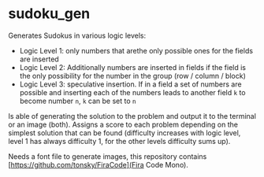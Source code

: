 # sudoku_gen
Generates Sudokus in various logic levels:
- Logic Level 1: only numbers that arethe only possible ones for the fields are inserted
- Logic Level 2: Additionally numbers are inserted in fields if the field is the only possibility for the number in the group (row / column / block)
- Logic Level 3: speculative insertion. If in a field a set of numbers are possible and inserting each of the numbers leads to another field `k` to become number `n`, `k` can be set to `n`

Is able of generating the solution to the problem and output it to the terminal or an image (both).
Assigns a score to each problem depending on the simplest solution that can be found (difficulty increases with logic level, level 1 has always difficulty 1, for the other levels difficulty sums up).

Needs a font file to generate images, this repository contains [https://github.com/tonsky/FiraCode](Fira Code Mono).
